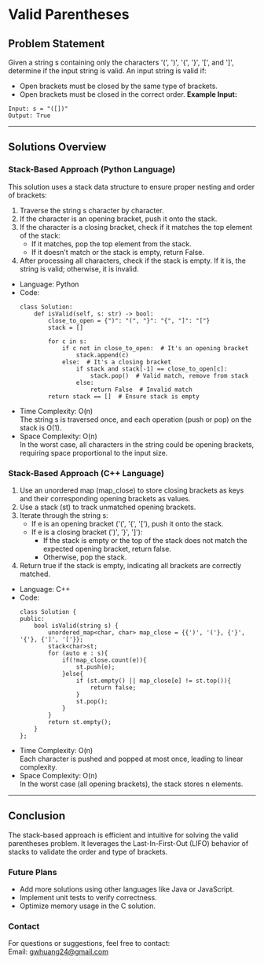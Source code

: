 # **Valid Parentheses**

## **Problem Statement**
Given a string s containing only the characters '(', ')', '{', '}', '[', and ']', determine if the input string is valid. An input string is valid if:  
  - Open brackets must be closed by the same type of brackets.
  - Open brackets must be closed in the correct order.
**Example Input:**
  ```
  Input: s = "([])"
  Output: True
  ```
---

## **Solutions Overview**
### **Stack-Based Approach  (Python Language)**
This solution uses a stack data structure to ensure proper nesting and order of brackets:  
 1. Traverse the string s character by character.
 2. If the character is an opening bracket, push it onto the stack.
 3. If the character is a closing bracket, check if it matches the top element of the stack:
    - If it matches, pop the top element from the stack.  
	- If it doesn't match or the stack is empty, return False.
 4. After processing all characters, check if the stack is empty. If it is, the string is valid; otherwise, it is invalid.  
 
- Language: Python
- Code:
  ```
  class Solution:
      def isValid(self, s: str) -> bool:
          close_to_open = {")": "(", "}": "{", "]": "["}
          stack = []
  
          for c in s:
              if c not in close_to_open:  # It's an opening bracket
                  stack.append(c)
              else:  # It's a closing bracket
                  if stack and stack[-1] == close_to_open[c]:
                      stack.pop()  # Valid match, remove from stack
                  else:
                      return False  # Invalid match
          return stack == []  # Ensure stack is empty
  ```
- Time Complexity: O(n)   
  The string s is traversed once, and each operation (push or pop) on the stack is O(1).
- Space Complexity: O(n)  
  In the worst case, all characters in the string could be opening brackets, requiring space proportional to the input size.

### **Stack-Based Approach  (C++ Language)**
1. Use an unordered map (map_close) to store closing brackets as keys and their corresponding opening brackets as values.
2. Use a stack (st) to track unmatched opening brackets.
3. Iterate through the string s:
   - If e is an opening bracket ('(', '{', '['), push it onto the stack.
   - If e is a closing bracket (')', '}', ']'):
     - If the stack is empty or the top of the stack does not match the expected opening bracket, return false.
     - Otherwise, pop the stack.
4. Return true if the stack is empty, indicating all brackets are correctly matched.  

- Language: C++
- Code:
  ```
  class Solution {
  public:
      bool isValid(string s) {
          unordered_map<char, char> map_close = {{')', '('}, {'}', '{'}, {']', '['}};
          stack<char>st;
          for (auto e : s){
              if(!map_close.count(e)){
                  st.push(e);
              }else{
                  if (st.empty() || map_close[e] != st.top()){
                      return false;
                  }
                  st.pop();
              }
          }
          return st.empty();
      }
  };
  ```
- Time Complexity: O(n)   
  Each character is pushed and popped at most once, leading to linear complexity.
- Space Complexity: O(n)  
  In the worst case (all opening brackets), the stack stores n elements.  

---

## **Conclusion**
The stack-based approach is efficient and intuitive for solving the valid parentheses problem. It leverages the Last-In-First-Out (LIFO) behavior of stacks to validate the order and type of brackets.  

### **Future Plans**
- Add more solutions using other languages like Java or JavaScript.
- Implement unit tests to verify correctness.
- Optimize memory usage in the C solution.

### **Contact**
For questions or suggestions, feel free to contact:  
Email: gwhuang24@gmail.com
